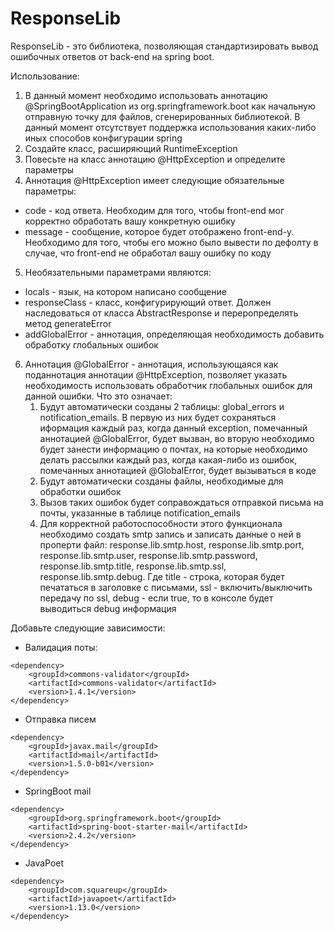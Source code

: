 # ResponseLib
ResponseLib - это библиотека, позволяющая стандартизировать вывод ошибочных ответов от back-end на spring boot.

Использование:
1) В данный момент необходимо использовать аннотацию @SpringBootApplication из org.springframework.boot как начальную отправную точку для файлов, сгенерированных библиотекой. В данный момент отсутствует поддержка использования каких-либо иных способов конфигурации spring
2) Создайте класс, расширяющий RuntimeException
3) Повесьте на класс аннотацию @HttpException и определите параметры
4) Аннотация @HttpException имеет следующие обязательные параметры:
- code - код ответа. Необходим для того, чтобы front-end мог корректно обработать вашу конкретную ошибку
- message - сообщение, которое будет отображено front-end-у. Необходимо для того, чтобы его можно было вывести по дефолту в случае, что front-end не обработал вашу ошибку по коду
5) Необязательными параметрами являются:
- locals - язык, на котором написано сообщение
- responseClass - класс, конфигурирующий ответ. Должен наследоваться от класса AbstractResponse и переропределять метод generateError
- addGlobalError - аннотация, определяющая необходимость добавить обработку глобальных ошибок
6) Аннотация @GlobalError - аннотация, использующаяся как поданнотация аннотации @HttpException, позволяет указать необходимость использовать обработчик глобальных ошибок для данной ошибки. Что это означает:
    1. Будут автоматически созданы 2 таблицы: global_errors и notification_emails. В первую из них будет сохраняться иформация каждый раз, когда данный exception, помечанный аннотацией @GlobalError, будет вызван, во вторую необходимо будет занести информацию о почтах, на которые необходимо делать рассылки каждый раз, когда какая-либо из ошибок, помечанных аннотацией @GlobalError, будет вызываться в коде
    2. Будут автоматически созданы файлы, необходимые для обработки ошибок
    3. Вызов таких ошибок будет соправождаться отправкой письма на почты, указанные в таблице notification_emails
    4. Для корректной работоспособности этого функционала необходимо создать smtp запись и записать данные о ней в проперти файл: response.lib.smtp.host, response.lib.smtp.port, response.lib.smtp.user, response.lib.smtp.password, response.lib.smtp.title, response.lib.smtp.ssl, response.lib.smtp.debug. Где title - строка, которая будет печататься в заголовке с письмами, ssl - включить/выключить передачу по ssl, debug - если true, то в консоле будет выводиться debug информация

Добавьте следующие зависимости:
- Валидация поты:
```
<dependency>
    <groupId>commons-validator</groupId>
    <artifactId>commons-validator</artifactId>
    <version>1.4.1</version>
</dependency>
```
- Отправка писем
```
<dependency>
    <groupId>javax.mail</groupId>
    <artifactId>mail</artifactId>
    <version>1.5.0-b01</version>
</dependency>
```
- SpringBoot mail
```
<dependency>
    <groupId>org.springframework.boot</groupId>
    <artifactId>spring-boot-starter-mail</artifactId>
    <version>2.4.2</version>
</dependency>
```
- JavaPoet
```
<dependency>
    <groupId>com.squareup</groupId>
    <artifactId>javapoet</artifactId>
    <version>1.13.0</version>
</dependency>
```
